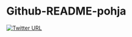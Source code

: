 # Github-README-pohja

[![Twitter URL](https://img.shields.io/twitter/url/https/twitter.com/bukotsunikki.svg?style=social&label=Follow%20%40SteamInventoryHelper)](https://twitter.com/SteamInvHelper)
